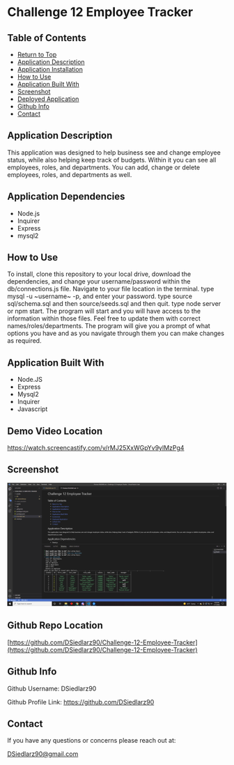 
  # Challenge 12 Employee Tracker

  

  ## Table of Contents
  * [Return to Top](#)
  * [Application Description](#application-description)
  * [Application Installation](#application-installation)
  * [How to Use](#how-to-use)
  * [Application Built With](#application-built-with)
  * [Screenshot](#screenshot)
  * [Deployed Application](#deployed-application)
  * [Github Info](#github-info)
  * [Contact](#contact)
  
  ## Application Description
  This application was designed to help business see and change employee status, while also helping keep track of budgets. Within it you can see all employees, roles, and departments. You can add, change or delete employees, roles, and departments as well.
  
  ## Application Dependencies
  * Node.js 
  * Inquirer 
  * Express
  * mysql2
  
  ## How to Use
  To install, clone this repository to your local drive, download the dependencies, and change your username/password within the db/connections.js file. Navigate to your file location in the terminal. type mysql -u ~username~ -p, and enter your password. type source sql/schema.sql and then source/seeds.sql and then quit. type node server or npm start. The program will start and you will have access to the information within those files. Feel free to update them with correct names/roles/departments. The program will give you a prompt of what options you have and as you navigate through them you can make changes as required.
  
  

  ## Application Built With
  * Node.JS
  * Express
  * Mysql2
  * Inquirer
  * Javascript
  
  ## Demo Video Location
  https://watch.screencastify.com/v/rMJ25XxWGpYv9ylMzPg4
  ## Screenshot
  ![Application Screenshot](./assets/Screenshot.jpg)

  ## Github Repo Location
  [https://github.com/DSiedlarz90/Challenge-12-Employee-Tracker](https://github.com/DSiedlarz90/Challenge-12-Employee-Tracker)

  

  ## Github Info
  Github Username: DSiedlarz90

  Github Profile Link: https://github.com/DSiedlarz90

  ## Contact
  If you have any questions or concerns please reach out at:

  [DSiedlarz90@gmail.com](mailto:DSiedlarz90@gmail.com)

  
  
  